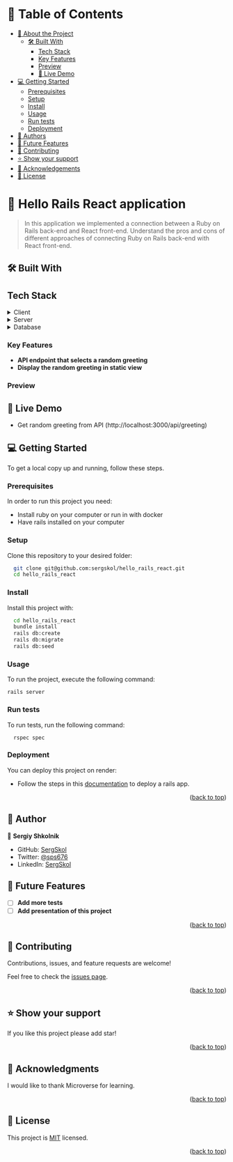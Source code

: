 # 📗 Table of Contents

- [📖 About the Project](#about-project)
  - [🛠 Built With](#built-with)
    - [Tech Stack](#tech-stack)
    - [Key Features](#key-features)
    - [Preview](#preview)
    - [🚀 Live Demo](#live-demo)    
- [💻 Getting Started](#getting-started)
  - [Prerequisites](#prerequisites)
  - [Setup](#setup)
  - [Install](#install)
  - [Usage](#usage)
  - [Run tests](#runtests)
  - [Deployment](#deployment)
- [👥 Authors](#authors)
- [🔭 Future Features](#future-features)
- [🤝 Contributing](#contributing)
- [⭐️ Show your support](#support)
- [🙏 Acknowledgements](#acknowledgements)
- [📝 License](#license)

<!-- PROJECT DESCRIPTION -->

# 📖 Hello Rails React application <a name="about-project"></a>

> In this application we implemented a connection between a Ruby on Rails back-end and React front-end.
Understand the pros and cons of different approaches of connecting Ruby on Rails back-end with React front-end.

## 🛠 Built With <a name="built-with"></a>

## Tech Stack <a name="tech-stack"></a>

<details>
  <summary>Client</summary>
  <ul>
    <li><a href="https://www.ruby-lang.org/en/">Ruby</a></li>
  </ul>
</details>

<details>
  <summary>Server</summary>
  <ul>
    <li><a href="https://guides.rubyonrails.org/index.html">Rails</a></li>
  </ul>
</details>

<details>
<summary>Database</summary>
  <ul>
    <li><a href="https://www.postgresql.org/">PostgreSQL</a></li>
  </ul>
</details>

### Key Features <a name="key-features"></a>

- **API endpoint that selects a random greeting**
- **Display the random greeting in static view**

### Preview <a name="preview"></a>


## 🚀 Live Demo <a name="live-demo"></a>
- Get random greeting from API (http://localhost:3000/api/greeting)

<!-- GETTING STARTED -->

## 💻 Getting Started <a name="getting-started"></a>

To get a local copy up and running, follow these steps.

### Prerequisites <a name="prerequisites"></a>

In order to run this project you need:

- Install ruby on your computer or run in with docker
- Have rails installed on your computer

### Setup <a name="setup"></a>

Clone this repository to your desired folder:

```sh
  git clone git@github.com:sergskol/hello_rails_react.git
  cd hello_rails_react
```

### Install <a name="install"></a>

Install this project with:

```sh
  cd hello_rails_react
  bundle install
  rails db:create
  rails db:migrate
  rails db:seed
```
### Usage <a name="usage"></a>

To run the project, execute the following command:

`rails server`

### Run tests <a name="runtests"></a>

To run tests, run the following command:

```gem install rails rspec
  rspec spec
```

### Deployment <a name="deployment"></a>

You can deploy this project on render:
- Follow the steps in this [documentation](https://render.com/docs/deploy-rails) to deploy a rails app.

<p align="right">(<a href="#readme-top">back to top</a>)</p>

<!-- AUTHOR -->

## 👥 Author <a name="authors"></a>

👤 **Sergiy Shkolnik**

- GitHub: [SergSkol](https://github.com/SergSkol)
- Twitter: [@sps676](https://twitter.com/sps676)
- LinkedIn: [SergSkol](https://www.linkedin.com/in/sergskol/)

## 🔭 Future Features <a name="future-features"></a>

- [ ] **Add more tests**
- [ ] **Add presentation of this project**

<p align="right">(<a href="#readme-top">back to top</a>)</p>

<!-- CONTRIBUTING -->

## 🤝 Contributing <a name="contributing"></a>

Contributions, issues, and feature requests are welcome!

Feel free to check the [issues page](https://github.com/SergSkol/hello_rails_react/issues).

<p align="right">(<a href="#readme-top">back to top</a>)</p>

<!-- SUPPORT -->

## ⭐️ Show your support <a name="support"></a>

If you like this project please add star!

<p align="right">(<a href="#readme-top">back to top</a>)</p>

<!-- ACKNOWLEDGEMENTS -->

## 🙏 Acknowledgments <a name="acknowledgements"></a>

I would like to thank Microverse for learning.

<p align="right">(<a href="#readme-top">back to top</a>)</p>

<!-- LICENSE -->

## 📝 License <a name="license"></a>

This project is [MIT](./LICENSE) licensed.

<p align="right">(<a href="#readme-top">back to top</a>)</p>
